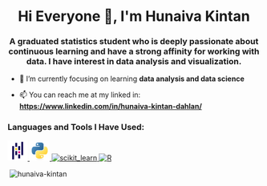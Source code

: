 <h1 align="center">Hi Everyone 👋, I'm Hunaiva Kintan</h1>
<h3 align="center">A graduated statistics student who is deeply passionate about continuous learning and have a strong affinity for working with data. I have interest in data analysis and visualization.</h3>


- 🌱 I’m currently focusing on learning **data analysis and data science**

- 📫 You can reach me at my linked in: **https://www.linkedin.com/in/hunaiva-kintan-dahlan/**

<h3 align="left">Languages and Tools I Have Used:</h3>
<p align="left"> <a href="https://pandas.pydata.org/" target="_blank" rel="noreferrer"> <img src="https://raw.githubusercontent.com/devicons/devicon/2ae2a900d2f041da66e950e4d48052658d850630/icons/pandas/pandas-original.svg" alt="pandas" width="40" height="40"/> </a> <a href="https://www.python.org" target="_blank" rel="noreferrer"> <img src="https://raw.githubusercontent.com/devicons/devicon/master/icons/python/python-original.svg" alt="python" width="40" height="40"/> </a> <a href="https://scikit-learn.org/" target="_blank" rel="noreferrer"> <img src="https://upload.wikimedia.org/wikipedia/commons/0/05/Scikit_learn_logo_small.svg" alt="scikit_learn" width="40" height="40"/> </a> <a href="https://www.r-project.org/" target="_blank" rel="noreferrer"> <img src="https://cdn.jsdelivr.net/gh/devicons/devicon/icons/r/r-original.svg" alt="R" width="40" height="40"/> </a> </p>

<p>&nbsp;<img align="center" src="https://github-readme-stats.vercel.app/api?username=hunaiva-kintan&show_icons=true&locale=en" alt="hunaiva-kintan" /></p>
